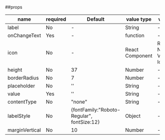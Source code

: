##props

| name           | required | Default                                    | value type      | value                     |
| -------------- | -------- | ------------------------------------------ | --------------- | ------------------------- |
| label          | No       | -                                          | String          | -                         |
| onChangeText   | Yes      | -                                          | function        | -                         |
| icon           | No       | -                                          | React Component | React Native Vector Icons |
| height         | No       | 37                                         | Number          | -                         |
| borderRadius   | No       | 7                                          | Number          | -                         |
| placeholder    | No       | ''                                         | String          | -                         |
| value          | Yes      | ''                                         | String          | -                         |
| contentType    | No       | "none"                                     | String          | -                         |
| labelStyle     | No       | {fontFamily:"Roboto-Regular", fontSize:12} | Object          | -                         |
| marginVertical | No       | 10                                         | Number          | -                         |
